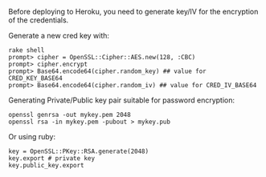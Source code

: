 Before deploying to Heroku, you need to generate key/IV for the encryption
of the credentials.

Generate a new cred key with:

    rake shell
    prompt> cipher = OpenSSL::Cipher::AES.new(128, :CBC)
    prompt> cipher.encrypt
    prompt> Base64.encode64(cipher.random_key) ## value for CRED_KEY_BASE64
    prompt> Base64.encode64(cipher.random_iv) ## value for CRED_IV_BASE64


Generating Private/Public key pair suitable for password encryption:

    openssl genrsa -out mykey.pem 2048
    openssl rsa -in mykey.pem -pubout > mykey.pub

Or using ruby:

    key = OpenSSL::PKey::RSA.generate(2048)
    key.export # private key
    key.public_key.export
